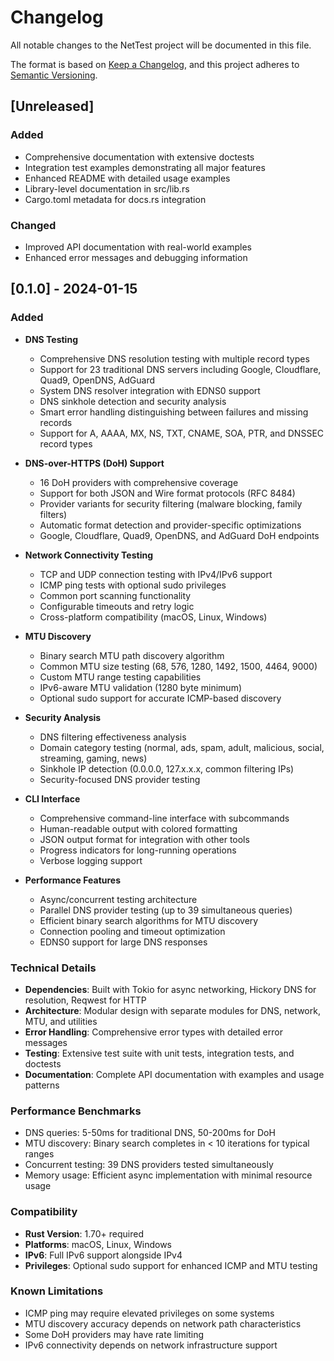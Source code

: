 # Changelog

All notable changes to the NetTest project will be documented in this file.

The format is based on [Keep a Changelog](https://keepachangelog.com/en/1.0.0/),
and this project adheres to [Semantic Versioning](https://semver.org/spec/v2.0.0.html).

## [Unreleased]

### Added
- Comprehensive documentation with extensive doctests
- Integration test examples demonstrating all major features
- Enhanced README with detailed usage examples
- Library-level documentation in src/lib.rs
- Cargo.toml metadata for docs.rs integration

### Changed
- Improved API documentation with real-world examples
- Enhanced error messages and debugging information

## [0.1.0] - 2024-01-15

### Added
- **DNS Testing**
  - Comprehensive DNS resolution testing with multiple record types
  - Support for 23 traditional DNS servers including Google, Cloudflare, Quad9, OpenDNS, AdGuard
  - System DNS resolver integration with EDNS0 support
  - DNS sinkhole detection and security analysis
  - Smart error handling distinguishing between failures and missing records
  - Support for A, AAAA, MX, NS, TXT, CNAME, SOA, PTR, and DNSSEC record types

- **DNS-over-HTTPS (DoH) Support**
  - 16 DoH providers with comprehensive coverage
  - Support for both JSON and Wire format protocols (RFC 8484)
  - Provider variants for security filtering (malware blocking, family filters)
  - Automatic format detection and provider-specific optimizations
  - Google, Cloudflare, Quad9, OpenDNS, and AdGuard DoH endpoints

- **Network Connectivity Testing**
  - TCP and UDP connection testing with IPv4/IPv6 support
  - ICMP ping tests with optional sudo privileges
  - Common port scanning functionality
  - Configurable timeouts and retry logic
  - Cross-platform compatibility (macOS, Linux, Windows)

- **MTU Discovery**
  - Binary search MTU path discovery algorithm  
  - Common MTU size testing (68, 576, 1280, 1492, 1500, 4464, 9000)
  - Custom MTU range testing capabilities
  - IPv6-aware MTU validation (1280 byte minimum)
  - Optional sudo support for accurate ICMP-based discovery

- **Security Analysis**
  - DNS filtering effectiveness analysis
  - Domain category testing (normal, ads, spam, adult, malicious, social, streaming, gaming, news)
  - Sinkhole IP detection (0.0.0.0, 127.x.x.x, common filtering IPs)
  - Security-focused DNS provider testing

- **CLI Interface**
  - Comprehensive command-line interface with subcommands
  - Human-readable output with colored formatting
  - JSON output format for integration with other tools
  - Progress indicators for long-running operations
  - Verbose logging support

- **Performance Features**
  - Async/concurrent testing architecture
  - Parallel DNS provider testing (up to 39 simultaneous queries)
  - Efficient binary search algorithms for MTU discovery
  - Connection pooling and timeout optimization
  - EDNS0 support for large DNS responses

### Technical Details
- **Dependencies**: Built with Tokio for async networking, Hickory DNS for resolution, Reqwest for HTTP
- **Architecture**: Modular design with separate modules for DNS, network, MTU, and utilities
- **Error Handling**: Comprehensive error types with detailed error messages
- **Testing**: Extensive test suite with unit tests, integration tests, and doctests
- **Documentation**: Complete API documentation with examples and usage patterns

### Performance Benchmarks
- DNS queries: 5-50ms for traditional DNS, 50-200ms for DoH
- MTU discovery: Binary search completes in < 10 iterations for typical ranges
- Concurrent testing: 39 DNS providers tested simultaneously
- Memory usage: Efficient async implementation with minimal resource usage

### Compatibility
- **Rust Version**: 1.70+ required
- **Platforms**: macOS, Linux, Windows
- **IPv6**: Full IPv6 support alongside IPv4
- **Privileges**: Optional sudo support for enhanced ICMP and MTU testing

### Known Limitations
- ICMP ping may require elevated privileges on some systems
- MTU discovery accuracy depends on network path characteristics
- Some DoH providers may have rate limiting
- IPv6 connectivity depends on network infrastructure support